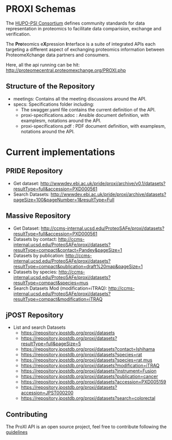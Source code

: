 # PROXI Schemas

The [HUPO-PSI Consortium](http://www.psidev.info/) defines community standards for data representation in
proteomics to facilitate data comparision, exchange and verification.

The **Pro**teomics e**X**pression **I**nterface is a suite of integrated APIs each targeting a different aspect
of exchanging proteomics information between ProteomeXchange data partners and consumers.

Here, all the api running can be hit: http://proteomecentral.proteomexchange.org/PROXI.php

## Structure of the Repository

- meetings: Contains all the meeting discussions around the API.
- specs: Specifications folder including:
   - The swagger.yaml file contains the current definition of the API.
   - proxi-specifications.adoc : Ansible document definition, with examplesm, notations around the API.
   - proxi-specifications.pdf : PDF document definition, with examplesm, notations around the API.

# Current implementations

## PRIDE Repository

- Get dataset: http://wwwdev.ebi.ac.uk/pride/proxi/archive/v0.1/datasets?resultType=full&accession=PXD000561
- Search Datasets: http://wwwdev.ebi.ac.uk/pride/proxi/archive/datasets?pageSize=100&pageNumber=1&resultType=Full

## Massive Repository

- Get Dataset: http://ccms-internal.ucsd.edu/ProteoSAFe/proxi/datasets?resultType=full&accession=PXD000561
- Datasets by contact: http://ccms-internal.ucsd.edu/ProteoSAFe/proxi/datasets?resultType=compact&contact=Pandey&pageSize=1
- Datasets by publication: http://ccms-internal.ucsd.edu/ProteoSAFe/proxi/datasets?resultType=compact&publication=draft%20map&pageSize=1
- Datasets by species: http://ccms-internal.ucsd.edu/ProteoSAFe/proxi/datasets?resultType=compact&species=mus
- Search Datasets Mod (modification=iTRAQ): http://ccms-internal.ucsd.edu/ProteoSAFe/proxi/datasets?resultType=compact&modification=iTRAQ


## jPOST Repository

- List and search Datasets
  - https://repository.jpostdb.org/proxi/datasets
  - https://repository.jpostdb.org/proxi/datasets?resultType=full&pageSize=5
  - https://repository.jpostdb.org/proxi/datasets?contact=Ishihama
  - https://repository.jpostdb.org/proxi/datasets?species=rat
  - https://repository.jpostdb.org/proxi/datasets?species=rat,mus
  - https://repository.jpostdb.org/proxi/datasets?modification=iTRAQ
  - https://repository.jpostdb.org/proxi/datasets?instrument=Fusion
  - https://repository.jpostdb.org/proxi/datasets?publication=cancer
  - https://repository.jpostdb.org/proxi/datasets?accession=PXD005159
  - https://repository.jpostdb.org/proxi/datasets?accession=JPST000200
  - https://repository.jpostdb.org/proxi/datasets?search=colorectal

## Contributing

The ProXI API is an open source project, feel free to contribute following the [guidelines](CONTRIBUTING.rst)
